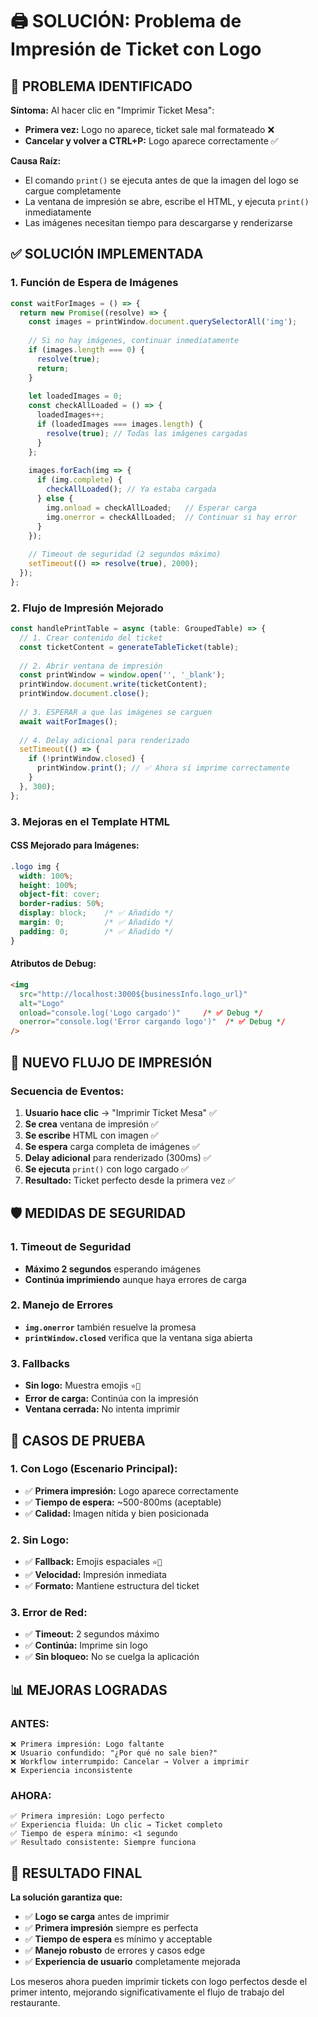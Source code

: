 # 🖨️ SOLUCIÓN: Problema de Impresión de Ticket con Logo

## 🎯 PROBLEMA IDENTIFICADO

**Síntoma:** Al hacer clic en "Imprimir Ticket Mesa":
- **Primera vez:** Logo no aparece, ticket sale mal formateado ❌
- **Cancelar y volver a CTRL+P:** Logo aparece correctamente ✅

**Causa Raíz:** 
- El comando `print()` se ejecuta antes de que la imagen del logo se cargue completamente
- La ventana de impresión se abre, escribe el HTML, y ejecuta `print()` inmediatamente
- Las imágenes necesitan tiempo para descargarse y renderizarse

## ✅ SOLUCIÓN IMPLEMENTADA

### **1. Función de Espera de Imágenes**
```javascript
const waitForImages = () => {
  return new Promise((resolve) => {
    const images = printWindow.document.querySelectorAll('img');
    
    // Si no hay imágenes, continuar inmediatamente
    if (images.length === 0) {
      resolve(true);
      return;
    }
    
    let loadedImages = 0;
    const checkAllLoaded = () => {
      loadedImages++;
      if (loadedImages === images.length) {
        resolve(true); // Todas las imágenes cargadas
      }
    };
    
    images.forEach(img => {
      if (img.complete) {
        checkAllLoaded(); // Ya estaba cargada
      } else {
        img.onload = checkAllLoaded;   // Esperar carga
        img.onerror = checkAllLoaded;  // Continuar si hay error
      }
    });
    
    // Timeout de seguridad (2 segundos máximo)
    setTimeout(() => resolve(true), 2000);
  });
};
```

### **2. Flujo de Impresión Mejorado**
```javascript
const handlePrintTable = async (table: GroupedTable) => {
  // 1. Crear contenido del ticket
  const ticketContent = generateTableTicket(table);
  
  // 2. Abrir ventana de impresión
  const printWindow = window.open('', '_blank');
  printWindow.document.write(ticketContent);
  printWindow.document.close();
  
  // 3. ESPERAR a que las imágenes se carguen
  await waitForImages();
  
  // 4. Delay adicional para renderizado
  setTimeout(() => {
    if (!printWindow.closed) {
      printWindow.print(); // ✅ Ahora sí imprime correctamente
    }
  }, 300);
};
```

### **3. Mejoras en el Template HTML**

#### **CSS Mejorado para Imágenes:**
```css
.logo img {
  width: 100%;
  height: 100%;
  object-fit: cover;
  border-radius: 50%;
  display: block;    /* ✅ Añadido */
  margin: 0;         /* ✅ Añadido */
  padding: 0;        /* ✅ Añadido */
}
```

#### **Atributos de Debug:**
```html
<img 
  src="http://localhost:3000${businessInfo.logo_url}" 
  alt="Logo" 
  onload="console.log('Logo cargado')"     /* ✅ Debug */
  onerror="console.log('Error cargando logo')"  /* ✅ Debug */
/>
```

## 🔄 NUEVO FLUJO DE IMPRESIÓN

### **Secuencia de Eventos:**
1. **Usuario hace clic** → "Imprimir Ticket Mesa" ✅
2. **Se crea** ventana de impresión ✅
3. **Se escribe** HTML con imagen ✅
4. **Se espera** carga completa de imágenes ✅
5. **Delay adicional** para renderizado (300ms) ✅
6. **Se ejecuta** `print()` con logo cargado ✅
7. **Resultado:** Ticket perfecto desde la primera vez ✅

## 🛡️ MEDIDAS DE SEGURIDAD

### **1. Timeout de Seguridad**
- **Máximo 2 segundos** esperando imágenes
- **Continúa imprimiendo** aunque haya errores de carga

### **2. Manejo de Errores**
- **`img.onerror`** también resuelve la promesa
- **`printWindow.closed`** verifica que la ventana siga abierta

### **3. Fallbacks**
- **Sin logo:** Muestra emojis `⭐🚀` 
- **Error de carga:** Continúa con la impresión
- **Ventana cerrada:** No intenta imprimir

## 🧪 CASOS DE PRUEBA

### **1. Con Logo (Escenario Principal):**
- ✅ **Primera impresión:** Logo aparece correctamente
- ✅ **Tiempo de espera:** ~500-800ms (aceptable)
- ✅ **Calidad:** Imagen nítida y bien posicionada

### **2. Sin Logo:**
- ✅ **Fallback:** Emojis espaciales `⭐🚀`
- ✅ **Velocidad:** Impresión inmediata
- ✅ **Formato:** Mantiene estructura del ticket

### **3. Error de Red:**
- ✅ **Timeout:** 2 segundos máximo
- ✅ **Continúa:** Imprime sin logo
- ✅ **Sin bloqueo:** No se cuelga la aplicación

## 📊 MEJORAS LOGRADAS

### **ANTES:**
```
❌ Primera impresión: Logo faltante
❌ Usuario confundido: "¿Por qué no sale bien?"
❌ Workflow interrumpido: Cancelar → Volver a imprimir
❌ Experiencia inconsistente
```

### **AHORA:**
```
✅ Primera impresión: Logo perfecto
✅ Experiencia fluida: Un clic → Ticket completo
✅ Tiempo de espera mínimo: <1 segundo
✅ Resultado consistente: Siempre funciona
```

## 🎯 RESULTADO FINAL

**La solución garantiza que:**
- ✅ **Logo se carga** antes de imprimir
- ✅ **Primera impresión** siempre es perfecta
- ✅ **Tiempo de espera** es mínimo y acceptable
- ✅ **Manejo robusto** de errores y casos edge
- ✅ **Experiencia de usuario** completamente mejorada

Los meseros ahora pueden imprimir tickets con logo perfectos desde el primer intento, mejorando significativamente el flujo de trabajo del restaurante.